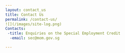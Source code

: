 ```yaml
---
layout: contact_us
title: Contact Us
permalink: /contact-us/
![](/images/site-log.png)
Contacts: 
 -title: Enquiries on the Special Employment Credit
  -email: sec@mom.gov.sg

---
```

